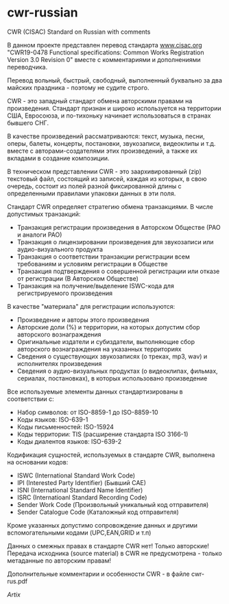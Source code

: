 # cwr-russian
CWR (CISAC) Standard on Russian with comments

В данном проекте представлен перевод стандарта www.cisac.org
"CWR19-0478 Functional specifications: Common Works Registration Version 3.0 Revision 0"
вместе с комментариями и дополнениями переводчика.

Перевод вольный, быстрый, свободный, выполненный буквально за два майских праздника - поэтому не судите строго.

CWR - это западный стандарт обмена авторскими правами на произведения. Стандарт признан и широко используется
на территории США, Евросоюза, и по-тихоньку начинает использоваться в странах бывшего СНГ.

В качестве произведений рассматриваются: текст, музыка, песни, оперы, балеты, концерты, постановки, звукозаписи, видеоклипы и т.д.
вместе с авторами-создателями этих произведений, а также их вкладами в создание композиции.

В техническом представлении CWR - это заархивированный (zip) текстовый файл, состоящий из записей, каждая из которых,
в свою очередь, состоит из полей разной фиксированной длины с определенными правилами упаковки данных в эти поля.

Стандарт CWR определяет стратегию обмена транзакциями. В числе допустимых транзакций:
* Транзакция регистрации произведения в Авторском Обществе (РАО и аналоги РАО)
* Транзакция о лицензировании произведения для звукозаписи или аудио-визуального продукта
* Транзакция о соответствии транзакции регистрации всем требованиям и условиям регистрации в Обществе
* Транзакция подтверждения о совершенной регистрации или отказе от регистрации (В Авторском Обществе)
* Транзакция на получение/выделение ISWC-кода для регистрируемого произведения

В качестве "материала" для регистрации используются:
* Произведение и авторы этого произведения
* Авторские доли (%) и территории, на которых допустим сбор авторского вознаграждения
* Оригинальные издатели и субиздатели, выполняющие сбор авторского вознаграждения на указанных территориях
* Сведения о существующих звукозаписях (о треках, mp3, wav) и исполнителях произведения
* Сведения о аудио-визуальных продуктах (о видеоклипах, фильмах, сериалах, постановках), в которых использовано произведение

Все используемые элементы данных стандартизированы в соответствии с:
* Набор символов: от ISO-8859-1 до ISO-8859-10
* Коды языков:  ISO-639-1
* Коды письменностей: ISO-15924
* Коды территории: TIS (расширение стандарта ISO 3166-1)
* Коды диалентов языков: ISO-639-2

Кодификация сущностей, используемых в стандарте CWR, выполнена на основании кодов:
* ISWC (International Standard Work Code)
* IPI (Interested Party Identifier) (Бывший CAE)
* ISNI (International Standard Name Identifier)
* ISRC (Internatioanl Standard Recording Code)
* Sender Work Code (Произвольный уникальный код отправителя)
* Sender Catalogue Code (Каталожный код отправителя)

Кроме указанных допустимо сопровождение данных и другими вспомогательными кодами (UPC,EAN,GRID и т.п)

Данных о смежных правах в стандарте CWR нет! Только авторские!
Передача исходника (source material) в CWR не предусмотрена - только метаданные по авторским правам!

Дополнительные комментарии и особенности CWR - в файле cwr-rus.pdf

*Artix*
